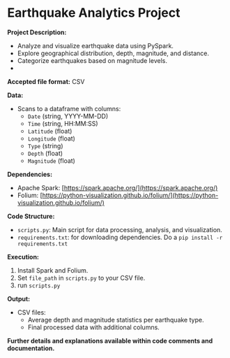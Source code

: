 # Earthquake Analytics Project

**Project Description:**

* Analyze and visualize earthquake data using PySpark.
* Explore geographical distribution, depth, magnitude, and distance.
* Categorize earthquakes based on magnitude levels.
* 
**Accepted file format:** CSV

**Data:**

* Scans to a dataframe with columns:
   * `Date` (string, YYYY-MM-DD)
   * `Time` (string, HH:MM:SS)
   * `Latitude` (float)
   * `Longitude` (float)
   * `Type` (string)
   * `Depth` (float)
   * `Magnitude` (float)

**Dependencies:**

* Apache Spark: [https://spark.apache.org/](https://spark.apache.org/)
* Folium: [https://python-visualization.github.io/folium/](https://python-visualization.github.io/folium/)

**Code Structure:**

* `scripts.py`: Main script for data processing, analysis, and visualization.
* `requirements.txt`: for downloading dependencies. Do a `pip install -r requirements.txt`

**Execution:**

1. Install Spark and Folium.
2. Set `file_path` in `scripts.py` to your CSV file.
3. run `scripts.py`

**Output:**

* CSV files:
   * Average depth and magnitude statistics per earthquake type.
   * Final processed data with additional columns. 

    

**Further details and explanations available within code comments and documentation.**

